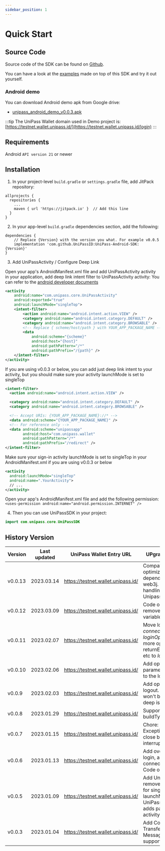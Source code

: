 ```yaml
---
sidebar_position: 1
---
```


# Quick Start

## Source Code

Source code of the SDK can be found on [Github](https://github.com/UniPassID/UniPass-Android-SDK).

You can have a look at the [examples](https://github.com/UniPassID/UniPass-Android-SDK/tree/main/app) made on top of this SDK and try it out yourself.

### Android demo

You can download Android demo apk from Google drive:

- [unipass_android_demo_v0.0.3.apk](https://drive.google.com/file/d/1U1AnEpxHjZmroz-03veZ8Q0-h7aqaR87/view?usp=sharing)

:::tip
The UniPass Wallet domain used in Demo project is: [https://testnet.wallet.unipass.id/](https://testnet.wallet.unipass.id/login)
:::

## Requirements

Android `API version 21` or newer

## Installation

1. In your project-level `build.gradle` or `settings.gradle` file, add JitPack repository:

```
allprojects {
  repositories {
    ...
    maven { url 'https://jitpack.io' }  // Add this line
  }
}
```

2. In your app-level `build.gradle` dependencies section, add the following:

```
dependencies {
    // Replace {Version} with the version you what. For example v0.0.5
    implementation 'com.github.UniPassID:UniPass-Android-SDK:{Version}'
}
```

3. Add UniPassActivity / Configure Deep Link

Open your app's AndroidManifest.xml file and add UniPassActivity activity in your application, add deep link intent filter to UniPassActivity activity: 
You can refer to the [android developer documents](https://developer.android.com/training/app-links/deep-linking)

```xml
<activity
    android:name="com.unipass.core.UniPassActivity"
    android:exported="true"
    android:launchMode="singleTop">
    <intent-filter>
        <action android:name="android.intent.action.VIEW" />
        <category android:name="android.intent.category.DEFAULT" />
        <category android:name="android.intent.category.BROWSABLE" />
        <!-- Replace { scheme/host/path } with YOUR_APP_PACKAGE_NAME -->
        <data
            android:scheme="{scheme}"
            android:host="{host}"
            android:pathPattern="/*"
            android:pathPrefix="/{path}" />
    </intent-filter>
</activity>
```

If you are using v0.0.3 or below, you can add just deep link intent to your activity, but you should make sure your activity launchMode is set to singleTop

```xml
<intent-filter>
  <action android:name="android.intent.action.VIEW" />

  <category android:name="android.intent.category.DEFAULT" />
  <category android:name="android.intent.category.BROWSABLE" />

  <!-- Accept URIs: {YOUR_APP_PACKAGE_NAME}://* -->
  <data android:scheme="{YOUR_APP_PACKAGE_NAME}" />
  <!-- For reference only -->
  <data android:scheme="unipassapp"
        android:host="com.unipass.wallet"
        android:pathPattern="/*"
        android:pathPrefix="/redirect" />
</intent-filter>
```

Make sure your sign-in activity launchMode is set to singleTop in your AndroidManifest.xml if you are using v0.0.3 or below

```xml
<activity
  android:launchMode="singleTop"
  android:name=".YourActivity">
  // ...
</activity>
```

Open your app's AndroidManifest.xml file and add the following permission: 
`<uses-permission android:name="android.permission.INTERNET" />`

4. Then you can use UniPassSDK in your project:

```Kotlin
import com.unipass.core.UniPassSDK
```

## History Version

| Version  | Last updated   | UniPass Wallet Entry URL           | UPgrade Instruction                                                                    |
| -------- | -------------- | ---------------------------------- | -------------------------------------------------------------------------------------- |
| v0.0.13  | 2023.03.14     | https://testnet.wallet.unipass.id/ | Compatibility optimization. Remove dependencies from web3j. Optimize the handling of UnipassActivity |
| v0.0.12  | 2023.03.09     | https://testnet.wallet.unipass.id/ | Code optimization, remove all lateinit variables                                       |
| v0.0.11  | 2023.02.07     | https://testnet.wallet.unipass.id/ | Move login parameter *connectType* to *loginOption*, and add more options like returnEmail, authorize etc to *loginOption*. |
| v0.0.10  | 2023.02.06     | https://testnet.wallet.unipass.id/ | Add optional parameter *loginOption* to the login method                           |
| v0.0.9   | 2023.02.03     | https://testnet.wallet.unipass.id/ | Add option *deep* for logout. Website state won't be cleared when deep is set to false |
| v0.0.8   | 2023.01.29     | https://testnet.wallet.unipass.id/ | Support buildType:minifyEnable                                                         |
| v0.0.7   | 2023.01.15     | https://testnet.wallet.unipass.id/ | Chore: Throw Exception when user close browser or interrupt process                    |
| v0.0.6   | 2023.01.13     | https://testnet.wallet.unipass.id/ | Add overload API login, allow connectType for login . Code optimizing                  | 
| v0.0.5   | 2023.01.09     | https://testnet.wallet.unipass.id/ | Add UniPassActivity , remove requirements for singleTop launchMode . UniPassSDKOptions adds parameter: activity |
| v0.0.3   | 2023.01.04     | https://testnet.wallet.unipass.id/ | Add Connect / Transfer / Sign Message / Logout support                                 |
